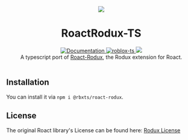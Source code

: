 <div align="center"><img src="https://assets.vorlias.com/i1/roact-rodux-ts.png?v=3"/></div>
<h1 align="center">RoactRodux-TS</h1>
<div align="center">
	<a href="https://roblox.github.io/roact-rodux">
		<img src="https://img.shields.io/badge/docs-lua-purple.svg" alt="Documentation"></img>
	</a>
	<a href="https://github.com/roblox-ts/roblox-ts">
		<img src="https://img.shields.io/badge/github-roblox_typescript-red.svg" alt="roblox-ts"></img>
	</a>
	<a href="https://www.npmjs.com/package/@rbxts/roact-rodux">
		<img src="https://badge.fury.io/js/%40rbxts%2Froact-rodux.svg"></img>
	</a>
</div>

<div align="center">
	A typescript port of <a href='https://github.com/Roblox/roact-rodux'>Roact-Rodux</a>, the Rodux extension for Roact.
</div>

<div>&nbsp;</div>

## Installation
You can install it via `npm i @rbxts/roact-rodux`.

## License
The original Roact library's License can be found here: [Rodux License](https://github.com/Roblox/roact-rodux/blob/master/LICENSE)
